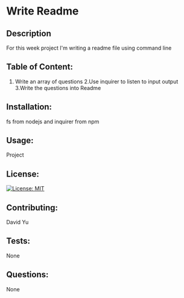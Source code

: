 # Write Readme

## Description
For this week project I'm writing a readme file using command line

## Table of Content:
1. Write an array of questions 2.Use inquirer to listen to input output 3.Write the questions into Readme

## Installation:
fs from nodejs and inquirer from npm

## Usage:
Project

## License:
[![License: MIT](https://img.shields.io/badge/License-MIT-yellow.svg)](https://opensource.org/licenses/MIT) 

## Contributing:
David Yu

## Tests:
None

## Questions:
None